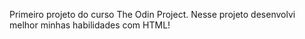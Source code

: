 Primeiro projeto do curso The Odin Project. Nesse projeto desenvolvi melhor minhas habilidades com HTML! 